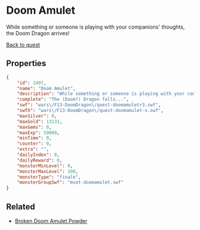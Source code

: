 # Doom Amulet

While something or someone is playing with your companions' thoughts, the Doom Dragon arrives!

[Back to quest](../quests.md)

## Properties

```json
{
    "id": 1407,
    "name": "Doom Amulet",
    "description": "While something or someone is playing with your companions' thoughts, the Doom Dragon arrives!",
    "complete": "The (Doom?) Dragon falls...",
    "swf": "wars\/F13-DoomDragon\/quest-doomamuletr3.swf",
    "swfX": "wars\/F13-DoomDragon\/quest-doomamulet-x.swf",
    "maxSilver": 0,
    "maxGold": 13131,
    "maxGems": 0,
    "maxExp": 50000,
    "minTime": 0,
    "counter": 0,
    "extra": "",
    "dailyIndex": 0,
    "dailyReward": 0,
    "monsterMinLevel": 0,
    "monsterMaxLevel": 100,
    "monsterType": "finale",
    "monsterGroupSwf": "mset-doomamulet.swf"
}
```

## Related

- [Broken Doom Amulet Powder](../items/16934-broken-doom-amulet-powder.md)

